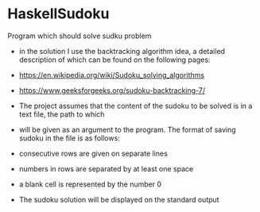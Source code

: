 # HaskellSudoku
Program which should solve sudku problem 

- in the solution I use the backtracking algorithm idea, a detailed description of which can be found on the following pages:
- https://en.wikipedia.org/wiki/Sudoku_solving_algorithms
- https://www.geeksforgeeks.org/sudoku-backtracking-7/

- The project assumes that the content of the sudoku to be solved is in a text file, the path to which
- will be given as an argument to the program. The format of saving sudoku in the file is as follows:
- consecutive rows are given on separate lines
- numbers in rows are separated by at least one space
- a blank cell is represented by the number 0

- The sudoku solution will be displayed on the standard output

